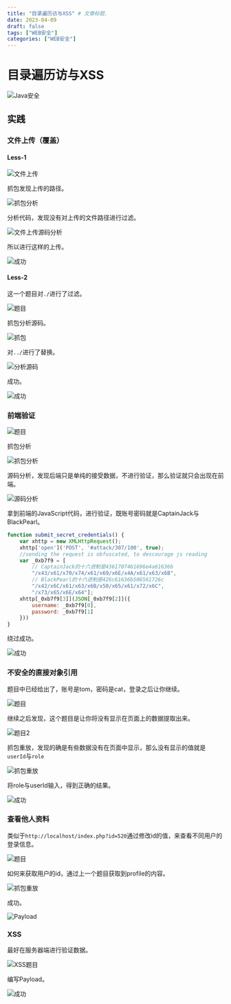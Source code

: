 ```yaml
---
title: "目录遍历访与XSS" # 文章标题.
date: 2023-04-09
draft: false
tags: ["WEB安全"]
categories: ["WEB安全"]
---
```


# 目录遍历访与XSS

![Java安全](./Java安全.png)

## 实践

### 文件上传（覆盖）

#### Less-1

![文件上传](./文件上传/文件上传.png)

抓包发现上传的路径。

![抓包分析](./文件上传/抓包分析.png)

分析代码，发现没有对上传的文件路径进行过滤。

![文件上传源码分析](./文件上传/文件上传源码分析.png)

所以进行这样的上传。

![成功](./文件上传/成功.png)

#### Less-2

这一个题目对`./`进行了过滤。

![题目](./有过滤/题目.png)

抓包分析源码。

![抓包](./有过滤/抓包.png)

对`../`进行了替换。

![分析源码](./有过滤/分析源码.png)

成功。

![成功](./有过滤/成功.png)

### 前端验证

![题目](./前端验证/题目.png)

抓包分析

![抓包分析](./前端验证/抓包分析.png)

源码分析，发现后端只是单纯的接受数据，不进行验证，那么验证就只会出现在前端。

![源码分析](./前端验证/源码分析.png)

拿到前端的JavaScript代码，进行验证，既账号密码就是CaptainJack与BlackPearl。

```javascript
function submit_secret_credentials() {
	var xhttp = new XMLHttpRequest();
	xhttp['open']('POST', '#attack/307/100', true);
	//sending the request is obfuscated, to descourage js reading
	var _0xb7f9 = [
        // CaptainJack的十六进制是4361707461696e4a61636b
        "/x43/x61/x70/x74/x61/x69/x6E/x4A/x61/x63/x6B", 
        // BlackPearl的十六进制是426c61636b506561726c
        "/x42/x6C/x61/x63/x6B/x50/x65/x61/x72/x6C", 			           				"/x73/x74/x72/x69/x6E/x67/x69/x66/x79", 
        "/x73/x65/x6E/x64"];
	xhttp[_0xb7f9[3]](JSON[_0xb7f9[2]]({
		username: _0xb7f9[0],
		password: _0xb7f9[1]
	}))
}
```

绕过成功。

![成功](./前端验证/成功.png)

### 不安全的直接对象引用

题目中已经给出了，账号是tom，密码是cat，登录之后让你继续。

![题目](./不安全的对象引用/题目.png)

继续之后发现，这个题目是让你将没有显示在页面上的数据提取出来。

![题目2](./不安全的对象引用/题目2.png)

抓包重放，发现的确是有些数据没有在页面中显示，那么没有显示的值就是`userId`与`role`

![抓包重放](./不安全的对象引用/抓包重放.png)

将role与userId输入，得到正确的结果。

![成功](./不安全的对象引用/成功.png)

### 查看他人资料

类似于`http://localhost/index.php?id=520`通过修改id的值，来查看不同用户的登录信息。

![题目](./查看他人资料/题目.png)

如何来获取用户的id，通过上一个题目获取到profile的内容。

![抓包重放](./不安全的对象引用/抓包重放.png)

成功。

![Payload](./查看他人资料/Payload.png)

### XSS

最好在服务器端进行验证数据。

![XSS题目](./XSS/XSS题目.png)

编写Payload。

![成功](./XSS/成功.png)
